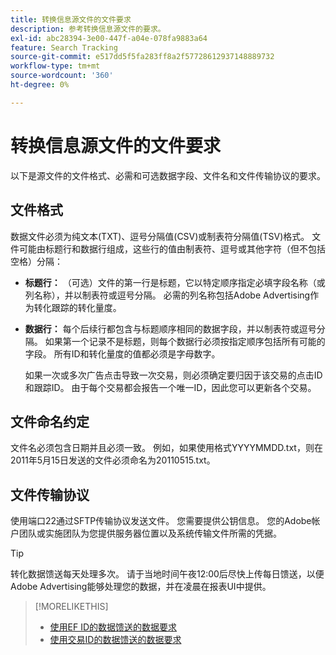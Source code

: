 ```yaml
---
title: 转换信息源文件的文件要求
description: 参考转换信息源文件的要求。
exl-id: abc28394-3e00-447f-a04e-078fa9883a64
feature: Search Tracking
source-git-commit: e517dd5f5fa283ff8a2f57728612937148889732
workflow-type: tm+mt
source-wordcount: '360'
ht-degree: 0%

---
```


# 转换信息源文件的文件要求

以下是源文件的文件格式、必需和可选数据字段、文件名和文件传输协议的要求。

## 文件格式

数据文件必须为纯文本(TXT)、逗号分隔值(CSV)或制表符分隔值(TSV)格式。 文件可能由标题行和数据行组成，这些行的值由制表符、逗号或其他字符（但不包括空格）分隔：

* **标题行：** （可选）文件的第一行是标题，它以特定顺序指定必填字段名称（或列名称），并以制表符或逗号分隔。 必需的列名称包括Adobe Advertising作为转化跟踪的转化量度。

* **数据行：** 每个后续行都包含与标题顺序相同的数据字段，并以制表符或逗号分隔。 如果第一个记录不是标题，则每个数据行必须按指定顺序包括所有可能的字段。 所有ID和转化量度的值都必须是字母数字。

  如果一次或多次广告点击导致一次交易，则必须确定要归因于该交易的点击ID和跟踪ID。 由于每个交易都会报告一个唯一ID，因此您可以更新各个交易。

## 文件命名约定

文件名必须包含日期并且必须一致。 例如，如果使用格式YYYYMMDD.txt，则在2011年5月15日发送的文件必须命名为20110515.txt。

## 文件传输协议

使用端口22通过SFTP传输协议发送文件。 您需要提供公钥信息。  您的Adobe帐户团队或实施团队为您提供服务器位置以及系统传输文件所需的凭据。

>[!TIP]
>
>转化数据馈送每天处理多次。 请于当地时间午夜12:00后尽快上传每日馈送，以便Adobe Advertising能够处理您的数据，并在凌晨在报表UI中提供。

>[!MORELIKETHIS]
>
>* [使用EF ID的数据馈送的数据要求](/help/search-social-commerce/tracking/feed-ef-id-data-requirements.md)
>* [使用交易ID的数据馈送的数据要求](/help/search-social-commerce/tracking/feed-transaction-id-data-requirements.md)
